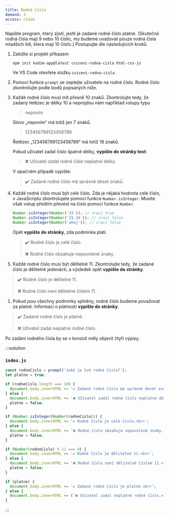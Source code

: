 ```yaml
---
title: Rodná čísla
demand: 3
access: claim
---
```


Napište program, který zjistí, jestli je zadané rodné číslo platné.
(Skutečná rodná čísla mají 9 nebo 10 číslic, my budeme uvažovat pouze rodná čísla mladších lidí, která mají 10 číslic.)
Postupujte dle následujících kroků.

1. Založte si projekt příkazem
   ```shell
   npm init kodim-app@latest cviceni-rodna-cisla html-css-js
   ```
   Ve VS Code otevřete složku `cviceni-rodna-cisla`.
1. Pomocí funkce `prompt` se zeptejte uživatele na rodné číslo. Rodné číslo zkontrolujte podle bodů popsaných níže.
1. Každé rodné číslo musí mít přesně 10 znaků. Zkontrolujte tedy, že zadaný řetězec je délky 10 a neprojdou nám například vstupy typu

   > nepovím

   Slovo „nepovím“ má totiž jen 7 znaků.

   > 123456789123456789

   Řetězec „123456789123456789“ má totiž 18 znaků.

   Pokud uživatel zadal číslo špatné délky, **vypište do stránky text**:

   > ❌ Uživatel zadal rodné číslo neplatné délky.

   V opačném případě vypište:

   > ✔️ Zadané rodné číslo má správně deset znaků.

1. Každé rodné číslo musí být celé číslo. Zda je nějaká hodnota celé číslo, v JavaScriptu zkontrolujete pomocí funkce `Number.isInteger`. Musíte však vstup předtím převést na číslo pomocí funkce `Number`.

   ```js
   Number.isInteger(Number('25')); // vrací true
   Number.isInteger(Number('25.16')); // vrací false
   Number.isInteger(Number('ahoj')); // vrací false
   ```

   Opět **vypište do stránky**, zda podmínka platí.

   > ✔️ Rodné číslo je celé číslo.
   >
   > ❌ Rodné číslo obsahuje nepovolené znaky.

1. Každé rodné číslo musí být dělitelné 11. Zkontrolujte tedy, že zadané číslo je dělitelné jedenácti, a výsledek opět **vypište do stránky**.

> ✔️ Rodné číslo je dělitelné 11.
>
> ❌ Rodné číslo není dělitelné číslem 11.

1. Pokud jsou všechny podmínky splněny, rodné číslo budeme považovat za platné. Informaci o platnosti **vypište do stránky**.

> ✔️ Zadané rodné číslo je platné.
>
> ❌ Uživatel zadal neplatné rodné číslo.

Po zadání rodného čísla by se v konzoli měly objevit čtyři výpisy.

:::solution

### `index.js`

```js
const rodneCislo = prompt('Jaké je tvé rodné číslo?');
let platne = true;

if (rodneCislo.length === 10) {
  document.body.innerHTML += '✔️ Zadané rodné číslo má správně deset znaků.<br>';
} else {
  document.body.innerHTML += '❌ Uživatel zadal rodné číslo neplatné délky.<br>';
  platne = false;
}

if (Number.isInteger(Number(rodneCislo))) {
  document.body.innerHTML += '✔️ Rodné číslo je celé číslo.<br>';
} else {
  document.body.innerHTML += '❌ Rodné číslo obsahuje nepovolené znaky.<br>';
  platne = false;
}

if (Number(rodneCislo) % 11 === 0) {
  document.body.innerHTML += '✔️ Rodné číslo je dělitelné 11.<br>';
} else {
  document.body.innerHTML += '❌ Rodné číslo není dělitelné číslem 11.<br>';
  platne = false;
}

if (platne) {
  document.body.innerHTML += '✔️ Zadané rodné číslo je platné.<br>';
} else {
  document.body.innerHTML += ('❌ Uživatel zadal neplatné rodné číslo.<br>';
}
```

:::

